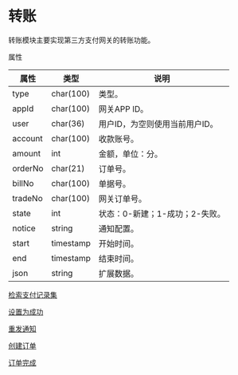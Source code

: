 # 转账

转账模块主要实现第三方支付网关的转账功能。

属性

|属性|类型|说明|
|---|---|---|
|type|char(100)|类型。|
|appId|char(100)|网关APP ID。|
|user|char(36)|用户ID，为空则使用当前用户ID。|
|account|char(100)|收款账号。|
|amount|int|金额，单位：分。|
|orderNo|char(21)|订单号。|
|billNo|char(100)|单据号。|
|tradeNo|char(100)|网关订单号。|
|state|int|状态：0-新建；1-成功；2-失败。|
|notice|string|通知配置。|
|start|timestamp|开始时间。|
|end|timestamp|结束时间。|
|json|string|扩展数据。|

[检索支付记录集](doc/query.md)

[设置为成功](doc/success.md)

[重发通知](doc/notice.md)

[创建订单](doc/create.md)

[订单完成](doc/complete.md)
